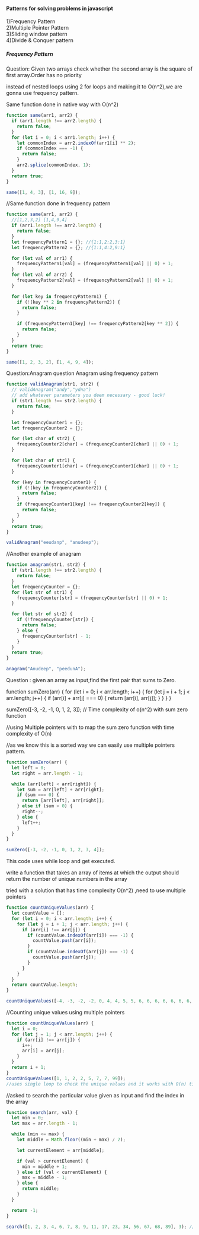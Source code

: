 #### Patterns for solving problems in javascript

1)Frequency Pattern <br />
2)Multiple Pointer Pattern <br />
3)Sliding window pattern <br />
4)Divide & Conquer pattern <br />

##### Frequency Pattern

Question: Given two arrays check whether the second array is the square of first array.Order has no priority

instead of nested loops using 2 for loops and making it to O(n^2),we are gonna use frequency pattern.

Same function done in native way with O(n^2)

```javascript
function same(arr1, arr2) {
  if (arr1.length !== arr2.length) {
    return false;
  }
  for (let i = 0; i < arr1.length; i++) {
    let commonIndex = arr2.indexOf(arr1[i] ** 2);
    if (commonIndex === -1) {
      return false;
    }
    arr2.splice(commonIndex, 1);
  }
  return true;
}

same([1, 4, 3], [1, 16, 9]);
```

//Same function done in frequency pattern

```javascript
function same(arr1, arr2) {
  //[1,2,3,2] [1,4,9,4]
  if (arr1.length !== arr2.length) {
    return false;
  }
  let frequencyPattern1 = {}; //{1:1,2:2,3:1}
  let frequencyPattern2 = {}; //{1:1,4:2,9:1}

  for (let val of arr1) {
    frequencyPattern1[val] = (frequencyPattern1[val] || 0) + 1;
  }
  for (let val of arr2) {
    frequencyPattern2[val] = (frequencyPattern2[val] || 0) + 1;
  }

  for (let key in frequencyPattern1) {
    if (!(key ** 2 in frequencyPattern2)) {
      return false;
    }

    if (frequencyPattern1[key] !== frequencyPattern2[key ** 2]) {
      return false;
    }
  }
  return true;
}

same([1, 2, 3, 2], [1, 4, 9, 4]);
```

Question:Anagram question
Anagram using frequency pattern

```javascript
function validAnagram(str1, str2) {
  // validAnagram("andy","ydna")
  // add whatever parameters you deem necessary - good luck!
  if (str1.length !== str2.length) {
    return false;
  }

  let frequencyCounter1 = {};
  let frequencyCounter2 = {};

  for (let char of str2) {
    frequencyCounter2[char] = (frequencyCounter2[char] || 0) + 1;
  }

  for (let char of str1) {
    frequencyCounter1[char] = (frequencyCounter1[char] || 0) + 1;
  }

  for (key in frequencyCounter1) {
    if (!(key in frequencyCounter2)) {
      return false;
    }
    if (frequencyCounter1[key] !== frequencyCounter2[key]) {
      return false;
    }
  }
  return true;
}

validAnagram("eeudanp", "anudeep");
```

//Another example of anagram

```javascript
function anagram(str1, str2) {
  if (str1.length !== str2.length) {
    return false;
  }
  let frequencyCounter = {};
  for (let str of str1) {
    frequencyCounter[str] = (frequencyCounter[str] || 0) + 1;
  }

  for (let str of str2) {
    if (!frequencyCounter[str]) {
      return false;
    } else {
      frequencyCounter[str] - 1;
    }
  }
  return true;
}

anagram("Anudeep", "peedunA");
```

Question : given an array as input,find the first pair that sums to Zero.

function sumZero(arr) {
for (let i = 0; i < arr.length; i++) {
for (let j = i + 1; j < arr.length; j++) {
if (arr[i] + arr[j] === 0) {
return [arr[i], arr[j]];
}
}
}
}

sumZero([-3, -2, -1, 0, 1, 2, 3]); // Time complexity of o(n^2) with sum zero function

//using Multiple pointers with to map the sum zero function with time complexity of O(n)

//as we know this is a sorted way we can easily use multiple pointers pattern.

```javascript
function sumZero(arr) {
  let left = 0;
  let right = arr.length - 1;

  while (arr[left] < arr[right]) {
    let sum = arr[left] + arr[right];
    if (sum === 0) {
      return [arr[left], arr[right]];
    } else if (sum > 0) {
      right--;
    } else {
      left++;
    }
  }
}

sumZero([-3, -2, -1, 0, 1, 2, 3, 4]);
```

This code uses while loop and get executed.

write a function that takes an array of items at which the output should return the number of unique numbers in the array

tried with a solution that has time complexity O(n^2) ,need to use multiple pointers

```javascript
function countUniqueValues(arr) {
  let countValue = [];
  for (let i = 0; i < arr.length; i++) {
    for (let j = i + 1; j < arr.length; j++) {
      if (arr[i] !== arr[j]) {
        if (countValue.indexOf(arr[i]) === -1) {
          countValue.push(arr[i]);
        }
        if (countValue.indexOf(arr[j]) === -1) {
          countValue.push(arr[j]);
        }
      }
    }
  }
  return countValue.length;
}

countUniqueValues([-4, -3, -2, -2, 0, 4, 4, 5, 5, 6, 6, 6, 6, 6, 6, 6, 9]); //expecting output to be 7
```

//Counting unique values using multiple pointers

```javascript
function countUniqueValues(arr) {
  let i = 0;
  for (let j = 1; j < arr.length; j++) {
    if (arr[i] !== arr[j]) {
      i++;
      arr[i] = arr[j];
    }
  }
  return i + 1;
}
countUniqueValues([1, 1, 2, 2, 5, 7, 7, 99]);
//uses single loop to check the unique values and it works with O(n) time complexity.
```

//asked to search the particular value given as input and find the index in the array

```javascript
function search(arr, val) {
  let min = 0;
  let max = arr.length - 1;

  while (min <= max) {
    let middle = Math.floor((min + max) / 2);

    let currentElement = arr[middle];

    if (val > currentElement) {
      min = middle + 1;
    } else if (val < currentElement) {
      max = middle - 1;
    } else {
      return middle;
    }
  }

  return -1;
}

search([1, 2, 3, 4, 6, 7, 8, 9, 11, 17, 23, 34, 56, 67, 68, 89], 3); //Using divide and conquer method
```
